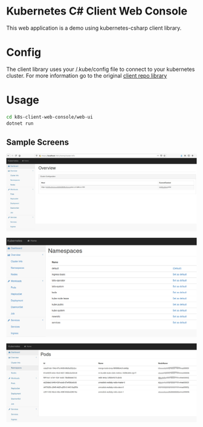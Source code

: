 # Kubernetes C# Client Web Console
This web application is a demo using kubernetes-csharp client library.

# Config

The client library uses your /.kube/config file to connect to your kubernetes cluster. For more information go to the original [client repo library](https://github.com/kubernetes-client/csharp)

# Usage

```sh
cd k8s-client-web-console/web-ui
dotnet run
```

## Sample Screens
![alt tag](https://github.com/felipecembranelli/k8s-client-web-console/blob/master/main.JPG)

![alt tag](https://github.com/felipecembranelli/k8s-client-web-console/blob/master/namespaces.png)

![alt tag](https://github.com/felipecembranelli/k8s-client-web-console/blob/master/pods.JPG)
